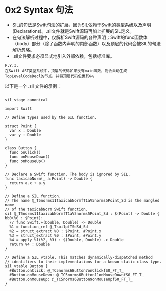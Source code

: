 # 0x2 Syntax 句法


- SIL的句法是Swift句法的扩展，因为SIL依赖于Swift的类型系统以及声明(Declarations)。.sil文件就是Swift源码再加上扩展的SIL定义。
- 在句法解析过程中，仅解析Swift源码的各种声明；Swift的func函数体（body）部分（除了函数内声明的内部函数）以及顶层的代码会被SIL的句法解析忽略。
- .sil文件要求必须显式地引入外部依赖，包括标准库。

```
F.Y.I.
在Swift AST类型系统中，顶层的代码如果没有main函数，则会自动生成TopLevelCodeDecl的节点，并将顶层代码包裹其中。
```


以下是一个 .sil 文件的示例：
```

sil_stage canonical

import Swift

// Define types used by the SIL function.

struct Point {
  var x : Double
  var y : Double
}

class Button {
  func onClick()
  func onMouseDown()
  func onMouseUp()
}

// Declare a Swift function. The body is ignored by SIL.
func taxicabNorm(_ a:Point) -> Double {
  return a.x + a.y
}

// Define a SIL function.
// The name @_T5norms11taxicabNormfT1aV5norms5Point_Sd is the mangled name
// of the taxicabNorm Swift function.
sil @_T5norms11taxicabNormfT1aV5norms5Point_Sd : $(Point) -> Double {
bb0(%0 : $Point):
  // func Swift.+(Double, Double) -> Double
  %1 = function_ref @_Tsoi1pfTSdSd_Sd
  %2 = struct_extract %0 : $Point, #Point.x
  %3 = struct_extract %0 : $Point, #Point.y
  %4 = apply %1(%2, %3) : $(Double, Double) -> Double
  return %4 : Double
}

// Define a SIL vtable. This matches dynamically-dispatched method
// identifiers to their implementations for a known static class type.
sil_vtable Button {
  #Button.onClick: @_TC5norms6Button7onClickfS0_FT_T_
  #Button.onMouseDown: @_TC5norms6Button11onMouseDownfS0_FT_T_
  #Button.onMouseUp: @_TC5norms6Button9onMouseUpfS0_FT_T_
}

```

